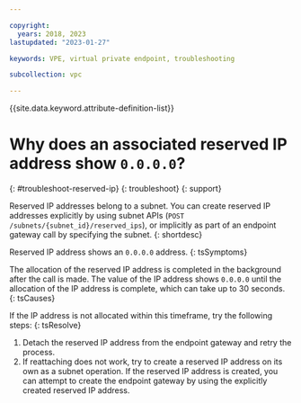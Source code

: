 ```yaml
---

copyright:
  years: 2018, 2023
lastupdated: "2023-01-27"

keywords: VPE, virtual private endpoint, troubleshooting

subcollection: vpc

---
```


{{site.data.keyword.attribute-definition-list}}

# Why does an associated reserved IP address show `0.0.0.0`?
{: #troubleshoot-reserved-ip}
{: troubleshoot}
{: support}

Reserved IP addresses belong to a subnet. You can create reserved IP addresses explicitly by using subnet APIs (`POST /subnets/{subnet_id}/reserved_ips`), or implicitly as part of an endpoint gateway call by specifying the subnet.
{: shortdesc}

Reserved IP address shows an `0.0.0.0` address.
{: tsSymptoms}

The allocation of the reserved IP address is completed in the background after the call is made. The value of the IP address shows `0.0.0.0` until the allocation of the IP address is complete, which can take up to 30 seconds.
{: tsCauses}

If the IP address is not allocated within this timeframe, try the following steps:
{: tsResolve}

1. Detach the reserved IP address from the endpoint gateway and retry the process.
1. If reattaching does not work, try to create a reserved IP address on its own as a subnet operation. If the reserved IP address is created, you can attempt to create the endpoint gateway by using the explicitly created reserved IP address.
